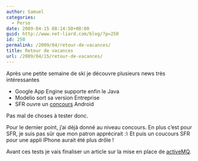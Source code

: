 ```yaml
---
author: Samuel
categories:
  - Perso
date: 2009-04-15 08:14:50+00:00
guid: http://www.net-liard.com/blog/?p=250
id: 250
permalink: /2009/04/retour-de-vacances/
title: Retour de vacances
url: /2009/04/15/retour-de-vacances/
---
```


Après une petite semaine de ski je découvre plusieurs news très intéressantes

  * Google App Engine supporte enfin le Java
  * Modelio sort sa version Entreprise
  * SFR ouvre un [concours](http://www.sfrjtd.fr/) Android

Pas mal de choses à tester donc.

Pour le dernier point, j&#8217;ai déjà donné au niveau concours. En plus c&#8217;est pour SFR, je suis pas sûr que mon patron apprécirait  <img src="http://www.apptom.fr/wp-includes/images/smilies/simple-smile.png" alt=":)" class="wp-smiley" style="height: 1em; max-height: 1em;" />Et puis un coucours SFR pour une appli IPhone aurait été plus drôle !

Avant ces tests je vais finaliser un article sur la mise en place de [activeMQ](http://activemq.apache.org/).